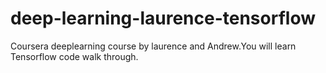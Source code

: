 # deep-learning-laurence-tensorflow

Coursera deeplearning course by laurence and Andrew.You will learn Tensorflow code walk through.
